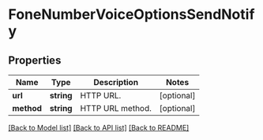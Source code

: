 # FoneNumberVoiceOptionsSendNotify

## Properties
Name | Type | Description | Notes
------------ | ------------- | ------------- | -------------
**url** | **string** | HTTP URL. | [optional] 
**method** | **string** | HTTP URL method. | [optional] 

[[Back to Model list]](../README.md#documentation-for-models) [[Back to API list]](../README.md#documentation-for-api-endpoints) [[Back to README]](../README.md)


